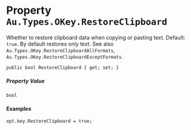 # Property `Au.Types.OKey.RestoreClipboard`

Whether to restore clipboard data when copying or pasting text. Default: `true`. By default restores only text. See also `Au.Types.OKey.RestoreClipboardAllFormats`, `Au.Types.OKey.RestoreClipboardExceptFormats`.

```
public bool RestoreClipboard { get; set; }
```

##### Property Value

`bool`

#### Examples

```
opt.key.RestoreClipboard = true;
```